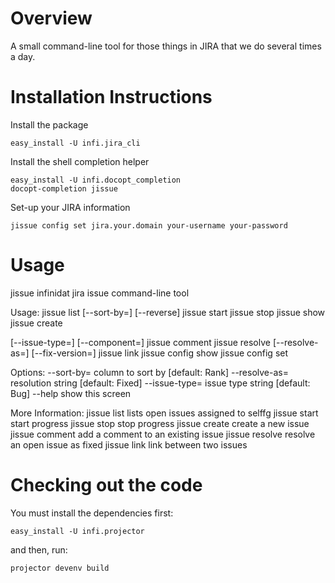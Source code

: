 Overview
========
A small command-line tool for those things in JIRA that we do several times a day.


Installation Instructions
=========================

Install the package

    easy_install -U infi.jira_cli

Install the shell completion helper

    easy_install -U infi.docopt_completion
    docopt-completion jissue

Set-up your JIRA information

    jissue config set jira.your.domain your-username your-password


Usage
=========================

jissue
infinidat jira issue command-line tool

Usage:
    jissue list [--sort-by=<column-name>] [--reverse]
    jissue start <issue>
    jissue stop <issue>
    jissue show <issue>
    jissue create <project> <summary> [--issue-type=<issue-type>] [--component=<component>]
    jissue comment <issue> <message>
    jissue resolve <issue> <message> [--resolve-as=<resolution>] [--fix-version=<version>]
    jissue link <issue> <target-issue> <message>
    jissue config show
    jissue config set <fqdn> <username> <password>

Options:
    --sort-by=<column-name>      column to sort by [default: Rank]
    --resolve-as=<resolution>    resolution string [default: Fixed]
    --issue-type=<issue-type>    issue type string [default: Bug]
    --help                       show this screen

More Information:
    jissue list                 lists open issues assigned to selffg
    jissue start                start progress
    jissue stop                 stop progress
    jissue create               create a new issue
    jissue comment              add a comment to an existing issue
    jissue resolve              resolve an open issue as fixed
    jissue link                 link between two issues
 
Checking out the code
=====================

You must install the dependencies first:

    easy_install -U infi.projector

and then, run:

    projector devenv build

